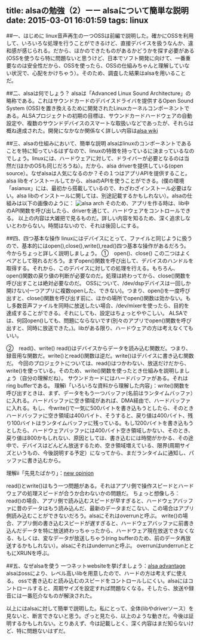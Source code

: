 title: alsaの勉強（2）ーー alsaについて簡単な説明
date: 2015-03-01 16:01:59
tags: linux
---

##一、はじめに
linux音声再生の一つOSSは前編で説明した。確かにOSSを利用して、いろいろな処理を行うことができるけど、直接デバイスを扱うなんか、違和感が感じられる。だから、ほかのできたものがあるかどうかを探す必要がある(OSSを使うなら特に問題ないと思うけど、日本でソフト開発に向けて、一番重要なのは安全性だから、OSSを使ったら、OSSの仕組みちゃんと理解していない状況で、心配をかけちゃう）。そのため、調査した結果はalsaを用いることだ。

##二、alsaは何でしょう？
alsaは「Advanced Linux Sound Architecture」の略称である。これはサウンドカードのデバイスドライバを提供するOpen Sound System (OSS)を置き換えるために開発されたLinuxカーネルコンポーネントである。ALSAプロジェクトの初期の目標は、サウンドカードハードウェアの自動設定や、複数のサウンドデバイスのスマートな取扱いなどであったが、それらは概ね達成された。開発になかなか関係なく詳しい内容は[alsa wiki](http://ja.wikipedia.org/wiki/Advanced_Linux_Sound_Architecture)

##三、alsaの仕組みにおいて、簡単な説明
alsaはlinuxのコンポーネントであることを特に知っているはずなので、linuxの特徴を持っているに決まっているなのでしょう。linuxには、ハードウェアに対して、ドライバーが必要となるのは当然だ(ほかのOSも同じだろうね）。だから、alsa driverを提供している(open source）。なぜalsaは人気になるのか？その１つはアプリAPIを提供すること。alsa libをインストールしてから、alsaのAPIを使うことができる。(僕の環境「asianux」には、最初から搭載しているので、わざわざインストール必要はない。alsa libのインストールに関しては、別途記載するかもしれない）。alsaの仕組みは以下の画像のように：
![alsa arch](/pic/alsa-arch1.png)
そのため、アプリを作る時は、lib中のAPI関数を呼び出したら、driverを通じて、ハードウェアをコントロールできる。
以上の内容は大雑把で見るものだ。詳しい内容を知るため、深く追求しないとわからない。時間はないので、それは後回しにする。

##四、四つ基本な操作
linuxにはデバイスにとって、ファイルと同じように扱うので、基本的にはopen(),close(),write(),read()四つ基本な操作があるだろう。今からちょっと詳しく説明しましょう。
①　open()、close()
この二つはよくペアとして現れるだろう。まずopen()関数を呼び出して、デバイスのハンドルを取得する。それから、このデバイスに対しての処理を行える。もちろん、open()関数の戻り値の判断が必要なのだ。処理は終わってから、close()関数を呼び出すことは絶対必要なのだ。
OSSについて、/dev/dspデバイスは一回しか開けない(一つアプリに複数openした、できない)。つまり、open()を一度呼び出すと、close()関数を呼び出す前に、ほかの場所でopen()関数は効かない。もし多数音声ファイルを同時に放送したい場合、/dev/mixerを使ったら、目的を達成することができる。それにしても、設定はちょっとややこしい。
ALSAでは、何回open()しても、問題にならないです(別々のアプリでopen()関数を呼び出すと、同時に放送できた。)。libがある限り、ハードウェアの方は考えなくてもいい。

②　read()、write()
read()はデバイスからデータを読み込む関数だ。つまり、録音用な関数だ。write()とread()関数は逆だ。write()はデバイスに書き込む関数だ。
今回のプロジェクトについては、read()はつかわない、放送だけだから、write()を使っている。そのため、write()関数を使ったとき仕組みを説明しましょう（自分の理解だね）。
サウンドカードにはハードバッファがある。それはring bufferである。
理解ⅰ「いろいろな資料から理解した内容」：write()関数を呼び出すときは、まず、データをもう一つバッファ(名前はランタイムバッファ）に入れる。ハードバッファに空き領域があれば、DMA経由で、ハードバッファに入れる。もし、今write()で一気に500バイトを書き込もうとしたら、そのときハードバッファに空き領域は400バイト、そうすると、戻り値は400バイト、残り100バイトはランタイムバッファに残っている。もし1200バイトを書き込もうとしたら、ハードウェアバッファには400バイト空き領域しかない、そのとき、戻り値は800かもしれない、原因としては、書き込むには時間がかかる、その途中で、デバイスはどんどん放送するため、空き領域増えている、限界(周期サイズというもの、今後説明する予定）になってから、まだランタイムに通知し、パッファに書き込むから。

理解ⅱ「先見たばかり」：[new opinion](http://www.linuxidc.com/Linux/2012-07/65903p2.htm)

read()とwrite()はもう一つ問題がある。それはアプリ側で操作スピードとハードウェアの処理スピードが合うか合わないかの問題だ。
ちょっと想像しろ：
read()の場合、アプリ側で読み込むスピードが早すぎると、ハードウェアバッファに昔のデータはもう読み込んだ、最新のデータまだこない、この場合はアプリ側読み込むことができないだろう。alsaにそれはoverrunと呼ぶ。
write()の場合、アプリ側の書き込むスピードが遅すぎると、ハードウェアバッファに前書き込んだデータを特に放送終わっちゃったから、ハードウェア現在放送できなくなる、もしくは、変なデータが放送しちゃう(ring bufferのため、前のデータ再放送するかもしれない）。alsaにそれはunderrunと呼ぶ。
overrunはunderrunとともにXRUNを呼ぶ。

##五、なぜalsaを使う
一つネットwebsiteを挙げましょう：[alsa advantage](http://www.linuxjournal.com/article/7391?page=0,0)
alsaはossにより、レベル高いlibを用意したので、ハードの方は考えずに使える。
ossで書き込むと読み込むのスピードをコントロールしにくい。alsaにはコントロールすると、周期サイズを設定すれば問題なくなる。そしたら、放送や録音には一番厄介なものが解決された。

以上にはalsaに対して簡単で説明した。私にとって、全体(libやdriverソース）を見ないと、断言できないと思う。ざっと見たら、以上のような動きだ。今後は証明するかもしれない。とりあえず、今は記載しとく、深く内容はまだ知らないけど、特に問題ないはずだ。

